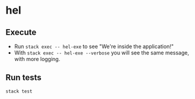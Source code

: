# hel

## Execute

* Run `stack exec -- hel-exe` to see "We're inside the application!"
* With `stack exec -- hel-exe --verbose` you will see the same message, with more logging.

## Run tests

`stack test`
